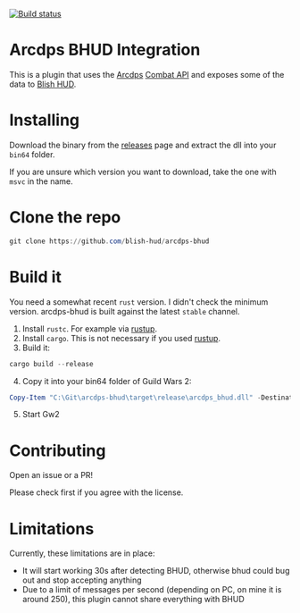 [![Build status](https://ci.appveyor.com/api/projects/status/ur518hs9piwtlm1t/branch/master?svg=true)](https://ci.appveyor.com/project/greaka/arcdps-bhud-46l35/branch/master)
# Arcdps BHUD Integration

This is a plugin that uses the [Arcdps](https://www.deltaconnected.com/arcdps/) [Combat API](https://www.deltaconnected.com/arcdps/api/) and exposes
some of the data to [Blish HUD](https://github.com/blish-hud/BlishHUD).

# Installing

Download the binary from the [releases](https://github.com/blish-hud/arcdps-bhud/releases) page and extract the dll into your `bin64` folder.

If you are unsure which version you want to download, take the one with `msvc` in the name.

# Clone the repo

```powershell
git clone https://github.com/blish-hud/arcdps-bhud
```

# Build it

You need a somewhat recent `rust` version. I didn't check the minimum version. arcdps-bhud is built against the latest `stable` channel.

1. Install `rustc`. For example via [rustup](https://rustup.rs/).
2. Install `cargo`. This is not necessary if you used [rustup](https://rustup.rs/).
3. Build it:
```powershell
cargo build --release
```
4. Copy it into your bin64 folder of Guild Wars 2:
```powershell
Copy-Item "C:\Git\arcdps-bhud\target\release\arcdps_bhud.dll" -Destination "A:\Guild Wars 2\bin64"
```
5. Start Gw2

# Contributing

Open an issue or a PR!

Please check first if you agree with the license.

# Limitations

Currently, these limitations are in place:

- It will start working 30s after detecting BHUD, otherwise bhud could bug out and stop accepting anything
- Due to a limit of messages per second (depending on PC, on mine it is around 250), this plugin cannot share everything with BHUD
